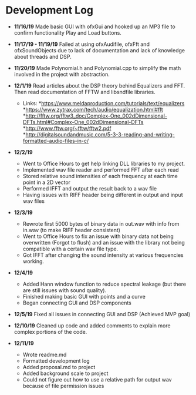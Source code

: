 # Development Log

- **11/16/19** Made basic GUI with ofxGui and hooked up an MP3 file to confirm functionality Play and Load buttons.

- **11/17/19 - 11/19/19** Failed at using ofxAudifile, ofxFft and ofxSoundObjects due to lack of documentation and lack of knowledge about threads and DSP.

- **11/20/19** Made Polynomial.h and Polynomial.cpp to simplify the math involved in the project with abstraction. 

- **12/1/19** Read articles about the DSP theory behind Equalizers and FFT. Then read documentation of FFTW and libsndfile libraries.
	- Links: 
		*https://www.meldaproduction.com/tutorials/text/equalizers
		*https://www.zytrax.com/tech/audio/equalization.html#fft
		*http://fftw.org/fftw3_doc/Complex-One_002dDimensional-DFTs.html#Complex-One_002dDimensional-DFTs
		*http://www.fftw.org/~fftw/fftw2.pdf
		*http://digitalsoundandmusic.com/5-3-3-reading-and-writing-formatted-audio-files-in-c/

- **12/2/19**
	- Went to Office Hours to get help linking DLL libraries to my project. 
	- Implemented wav file reader and performed FFT after each read 
	- Stored relative sound intensities of each frequency at each time point in a 2D vector
	- Performed IFFT and output the result back to a wav file
	- Having issues with RIFF header being different in output and input wav files

- **12/3/19** 
	- Rewrote first 5000 bytes of binary data in out.wav with info from in.wav (to make RIFF header consistent)
	- Went to Office Hours to fix an issue with binary data not being overwritten (Forgot to flush) and an issue with the library not being compatible with a certain wav file type. 
	- Got IFFT after changing the sound intensity at various frequencies working.

- **12/4/19** 
	- Added Hann window function to reduce spectral leakage (but there are still issues with sound quality).
	- Finished making basic GUI with points and a curve
	- Began connecting GUI and DSP components

- **12/5/19** Fixed all issues in connecting GUI and DSP (Achieved MVP goal)

- **12/10/19** Cleaned up code and added comments to explain more complex portions of the code.

- **12/11/19** 
	- Wrote readme.md
	- Formatted development log
	- Added proposal.md to project
	- Added background scale to project
	- Could not figure out how to use a relative path for output wav because of file permission issues